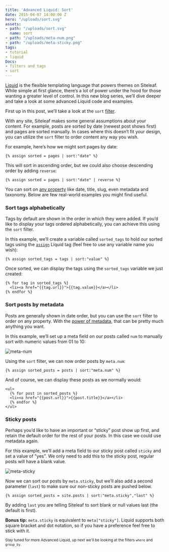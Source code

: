 ```yaml
---
title: 'Advanced Liquid: Sort'
date: 2015-04-07 14:00:00 Z
hero: "/uploads/sort.svg"
assets:
- path: "/uploads/sort.svg"
  name: sort
- path: "/uploads/meta-num.png"
- path: "/uploads/meta-sticky.png"
tags:
- tutorial
- liquid
Docs:
- filters and tags
- sort
---
```


[Liquid](http://www.siteleaf.com/help/themes/getting-started/) is the flexible templating language that powers themes on Siteleaf. While simple at first glance, there’s a lot of power under the hood for those wanting a greater level of control. In this new blog series, we’ll dive deeper and take a look at some advanced Liquid code and examples.

First up in this post, we’ll take a look at the `sort` [filter](/help/themes/filters-and-tags).

With any site, Siteleaf makes some general assumptions about your content. For example, posts are sorted by date (newest post shows first) and pages are sorted manually. In cases where this doesn’t fit your design, you can utilize the `sort` filter to order content any way you wish.

For example, here’s how we might sort pages by date:

```liquid
{% assign sorted = pages | sort:"date" %}
```

This will sort in ascending order, but we could also choose descending order by adding `reverse`:

```liquid
{% assign sorted = pages | sort:"date" | reverse %}
```

You can sort on [any property](http://www.siteleaf.com/help/themes/variables/content/) like date, title, slug, even metadata and taxonomy. Below are few real-world examples you might find useful.


### Sort tags alphabetically

Tags by default are shown in the order in which they were added. If you’d like to display your tags ordered alphabetically, you can achieve this using the `sort` filter. 

In this example, we’ll create a variable called `sorted_tags` to hold our sorted tags using the [`assign`](https://github.com/Shopify/liquid/wiki/Liquid-for-Designers#variable-assignment) Liquid tag (feel free to use any variable name you wish):

```liquid
{% assign sorted_tags = tags | sort:"value" %}
```

Once sorted, we can display the tags using the `sorted_tags` variable we just created:

```liquid
{% for tag in sorted_tags %}
  <li><a href="{{tag.url}}">{{tag.value}}</a></li>
{% endfor %}
```

### Sort posts by metadata

Posts are generally shown in date order, but you can use the `sort` filter to order on any property. With the [power of metadata](http://www.siteleaf.com/blog/metadata-in-siteleaf/), that can be pretty much anything you want. 

In this example, we’ll set up a meta field on our posts called `num` to manually sort with numeric values from 01 to 10:

![meta-num](/uploads/meta-num.png) 

Using the `sort` filter, we can now order posts by `meta.num`:

```liquid
{% assign sorted_posts = posts | sort:"meta.num" %}
```

And of course, we can display these posts as we normally would:

```liquid
<ul>
  {% for post in sorted_posts %}
  <li><a href="{{post.url}}">{{post.title}}</a></li>
  {% endfor %}
</ul>
```

### Sticky posts

Perhaps you’d like to have an important or “sticky” post show up first, and retain the default order for the rest of your posts. In this case we could use metadata again. 

For this example, we’ll add a meta field to our sticky post called `sticky` and set a value of "yes". We only need to add this to the sticky post, regular posts will have a blank value.

![meta-sticky](/uploads/meta-sticky.png) 

Now we can sort our posts by `meta.sticky`, but we’ll also add a second parameter (`last`) to make sure our non-sticky posts are pushed below.

```liquid
{% assign sorted_posts = site.posts | sort:"meta.sticky","last" %}
```

By adding `last` you are telling Siteleaf to sort blank or null values last (the default is first).

**Bonus tip:** `meta.sticky` is equivalent to `meta["sticky"]`. Liquid supports both square bracket and dot notation, so if you have a preference feel free to stick with it.

<small>Stay tuned for more Advanced Liquid, up next we'll be looking at the filters `where` and `group_by`.</small>

